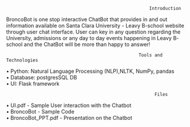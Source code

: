                                                           Introduction
BroncoBot is one stop interactive ChatBot that provides in and out information available on Santa Clara University - Leavy B-school website through user chat interface. User can key in any question regarding the University, admissions or any day to day events happening in Leavy B- school and the ChatBot will be more than happy to answer!

                                                      Tools and Technologies 
•	Python: Natural Language Processing (NLP),NLTK, NumPy, pandas <br />
•	Database: postgresSQL DB <br />
•	UI: Flask framework

                                                            Files
•	UI.pdf - Sample User interaction with the Chatbot <br />
•	BroncoBot - Sample Code <br />
•	BroncoBot_PPT.pdf - Presentation on the Chatbot

                                                         
